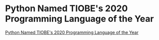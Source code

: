 # Python Named TIOBE's 2020 Programming Language of the Year
[Python Named TIOBE's 2020 Programming Language of the Year](https://aiwithcloud.com/2022/09/19/python_named_tiobes_2020_programming_language_of_the_year/)
